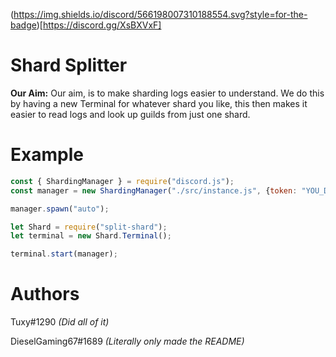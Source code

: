 (https://img.shields.io/discord/566198007310188554.svg?style=for-the-badge)[https://discord.gg/XsBXVxF]
# Shard Splitter
**Our Aim:**
Our aim, is to make sharding logs easier to understand. We do this by having a new Terminal for whatever shard you like, this then makes it easier to read logs and look up guilds from just one shard.

# Example
```js
const { ShardingManager } = require("discord.js");
const manager = new ShardingManager("./src/instance.js", {token: "YOU_DISCORD_BOT_TOKEN"});

manager.spawn("auto");

let Shard = require("split-shard");
let terminal = new Shard.Terminal();

terminal.start(manager);
```

# Authors
Tuxy#1290 *(Did all of it)*

DieselGaming67#1689 *(Literally only made the README)*
